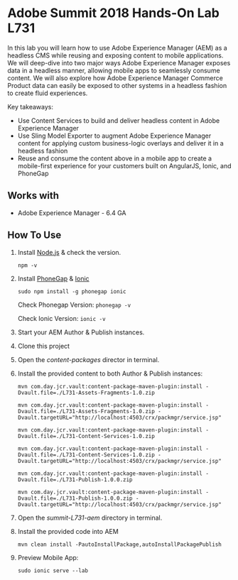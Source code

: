 # Adobe Summit 2018 Hands-On Lab L731

In this lab you will learn how to use Adobe Experience Manager (AEM) as a headless CMS while reusing and exposing content to mobile applications. We will deep-dive into two major ways Adobe Experience Manager exposes data in a headless manner, allowing mobile apps to seamlessly consume content. We will also explore how Adobe Experience Manager Commerce Product data can easily be exposed to other systems in a headless fashion to create fluid experiences.

Key takeaways:

* Use Content Services to build and deliver headless content in Adobe Experience Manager
* Use Sling Model Exporter to augment Adobe Experience Manager content for applying custom business-logic overlays and deliver it in a headless fashion
* Reuse and consume the content above in a mobile app to create a mobile-first experience for your customers built on AngularJS, Ionic, and PhoneGap

## Works with

* Adobe Experience Manager - 6.4 GA


## How To Use

1. Install [Node.js](https://nodejs.org/) & check the version.

    ` npm -v `

1. Install [PhoneGap](https://phonegap.com/) & [Ionic](https://ionicframework.com/)

    ` sudo npm install -g phonegap ionic `

      Check Phonegap Version: ` phonegap -v `

      Check Ionic Version: ` ionic -v `

1. Start your AEM Author & Publish instances.

1. Clone this project

1. Open the _content-packages_ director in terminal.

1. Install the provided content to both Author & Publish instances:

    `mvn com.day.jcr.vault:content-package-maven-plugin:install -Dvault.file=./L731-Assets-Fragments-1.0.zip`

    ` mvn com.day.jcr.vault:content-package-maven-plugin:install -Dvault.file=./L731-Assets-Fragments-1.0.zip -Dvault.targetURL="http://localhost:4503/crx/packmgr/service.jsp" `

    ` mvn com.day.jcr.vault:content-package-maven-plugin:install -Dvault.file=./L731-Content-Services-1.0.zip `

    ` mvn com.day.jcr.vault:content-package-maven-plugin:install -Dvault.file=./L731-Content-Services-1.0.zip -Dvault.targetURL="http://localhost:4503/crx/packmgr/service.jsp" `

    ` mvn com.day.jcr.vault:content-package-maven-plugin:install -Dvault.file=./L731-Publish-1.0.0.zip `

    ` mvn com.day.jcr.vault:content-package-maven-plugin:install -Dvault.file=./L731-Publish-1.0.0.zip -Dvault.targetURL="http://localhost:4503/crx/packmgr/service.jsp" `

1. Open the _summit-L731-aem_ directory in terminal.

1. Install the provided code into AEM

    ` mvn clean install -PautoInstallPackage,autoInstallPackagePublish `

1. Preview Mobile App:

   ` sudo ionic serve --lab `
